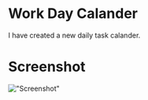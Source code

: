 # Work Day Calander 


I have created a new daily task calander. 

# Screenshot

!["Screenshot"](C:\Users\edenm\onedrive\desktop\coding\homeworks\Work-Scheduler\Assets\scheduler.png) 
